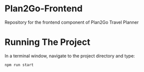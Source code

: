 # Plan2Go-Frontend
Repository for the frontend component of Plan2Go Travel Planner

# Running The Project

In a terminal window, navigate to the project directory and type:
```
npm run start
```
